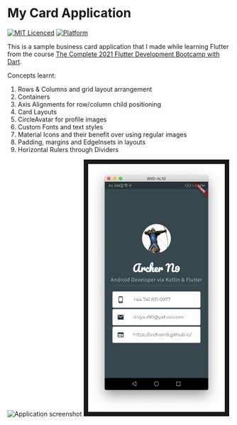 # My Card Application

[![MIT Licenced](https://img.shields.io/badge/License-MIT-blue.svg)](https://opensource.org/licenses/MIT)
[![Platform](https://img.shields.io/badge/Platform-Flutter-yellow.svg)](https://flutter.io)

This is a sample business card application that I made while learning Flutter
from the course [The Complete 2021 Flutter Development Bootcamp with Dart](https://www.udemy.com/course/flutter-bootcamp-with-dart/).

Concepts learnt:

1. Rows & Columns and grid layout arrangement
2. Containers
3. Axis Alignments for row/column child positioning
4. Card Layouts
5. CircleAvatar for profile images
6. Custom Fonts and text styles
7. Material Icons and their benefit over using regular images
8. Padding, margins and EdgeInsets in layouts
9. Horizontal Rulers through Dividers

![Application screenshot]()
<img src="https://github.com/ArcherN9/LearningFlutter/raw/master/MiCard/images/screenshot-1.png" 
alt="Application Screenshot" width="308" height="558" border="10" />
